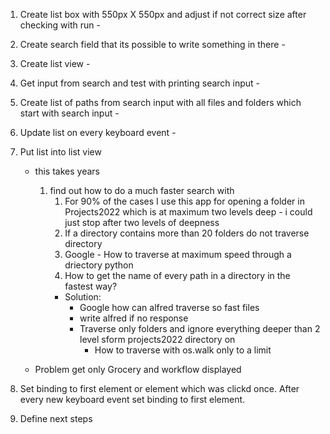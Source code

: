 1. Create list box with 550px X 550px and adjust if not correct size after checking with run - 
2. Create search field that its possible to write something in there - 
3. Create list view - 
4. Get input from search and test with printing search input - 
5. Create list of paths from search input with all files and folders which start with search input - 
6. Update list on every keyboard event - 
7. Put list into list view 
    - this takes years
        1. find out how to do a much faster search with 
            1. For 90% of the cases I use this app for opening a folder in Projects2022 which is at maximum two levels deep - i could just stop after two levels of deepness 
            2. If a directory contains more than 20 folders do not traverse directory
            3. Google - How to traverse at maximum speed through a driectory python
            4. How to get the name of every path in a directory in the fastest way?
            - Solution:
                - Google how can alfred traverse so fast files
                - write alfred if no response
                - Traverse only folders and ignore everything deeper than 2 level sform projects2022 directory on
                    - How to traverse with os.walk only to a limit

    - Problem get only Grocery and workflow displayed
        
8. Set binding to first element or element which was clickd once. After every new keyboard event set binding to first element.
9. Define next steps